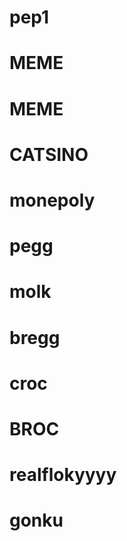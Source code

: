 # pep1
# MEME
# MEME
# CATSINO
# monepoly
# pegg
# molk
# bregg
# croc
# BROC
# realflokyyyy
# gonku

